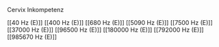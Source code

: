 Cervix Inkompetenz

[[40 Hz (E)]]
[[400 Hz (E)]]
[[680 Hz (E)]]
[[5090 Hz (E)]]
[[7500 Hz (E)]]
[[37000 Hz (E)]]
[[96500 Hz (E)]]
[[180000 Hz (E)]]
[[792000 Hz (E)]]
[[985670 Hz (E)]]
